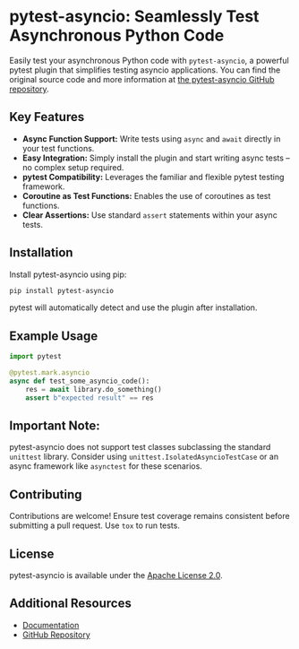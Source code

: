 # pytest-asyncio: Seamlessly Test Asynchronous Python Code

Easily test your asynchronous Python code with `pytest-asyncio`, a powerful pytest plugin that simplifies testing asyncio applications. You can find the original source code and more information at [the pytest-asyncio GitHub repository](https://github.com/pytest-dev/pytest-asyncio).

## Key Features

*   **Async Function Support:** Write tests using `async` and `await` directly in your test functions.
*   **Easy Integration:**  Simply install the plugin and start writing async tests – no complex setup required.
*   **pytest Compatibility:**  Leverages the familiar and flexible pytest testing framework.
*   **Coroutine as Test Functions:** Enables the use of coroutines as test functions.
*   **Clear Assertions:** Use standard `assert` statements within your async tests.

## Installation

Install pytest-asyncio using pip:

```bash
pip install pytest-asyncio
```

pytest will automatically detect and use the plugin after installation.

## Example Usage

```python
import pytest

@pytest.mark.asyncio
async def test_some_asyncio_code():
    res = await library.do_something()
    assert b"expected result" == res
```

##  Important Note:

pytest-asyncio does not support test classes subclassing the standard `unittest` library.  Consider using `unittest.IsolatedAsyncioTestCase` or an async framework like `asynctest` for these scenarios.

## Contributing

Contributions are welcome! Ensure test coverage remains consistent before submitting a pull request.  Use `tox` to run tests.

## License

pytest-asyncio is available under the [Apache License 2.0](https://github.com/pytest-dev/pytest-asyncio/blob/main/LICENSE).

## Additional Resources

*   [Documentation](https://pytest-asyncio.readthedocs.io/en/latest/)
*   [GitHub Repository](https://github.com/pytest-dev/pytest-asyncio)
